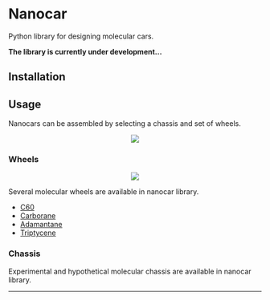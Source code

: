 Nanocar
=======
Python library for designing molecular cars.

**The library is currently under development...**

Installation
------------

Usage
-----

Nanocars can be assembled by selecting a chassis and set of wheels.
<p align="center"> <img src="assets/img/nanocar-build.PNG"> </p>

### Wheels
<p align="center"> <img src="assets/img/wheels.png"> </p>

Several molecular wheels are available in nanocar library.
-   [C60][C60]
-   [Carborane][Carborane]
-   [Adamantane][Adamantane]
-   [Triptycene][Triptycene]

### Chassis
Experimental and hypothetical molecular chassis are available in nanocar library.

---
[Carborane]: https://en.wikipedia.org/wiki/Carborane
[C60]: https://en.wikipedia.org/wiki/Buckminsterfullerene
[Adamantane]: https://en.wikipedia.org/wiki/Adamantane
[Triptycene]: https://en.wikipedia.org/wiki/Triptycene
